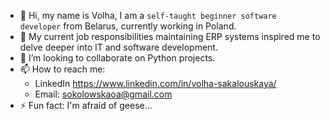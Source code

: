 - 👋 Hi, my name is Volha, I am a `self-taught beginner software developer` from Belarus, currently working in Poland.
- 🌱 My current job responsibilities maintaining ERP systems inspired me to delve deeper into IT and software development.
- 💞️ I’m looking to collaborate on Python projects.
- 📫 How to reach me:
  - LinkedIn https://www.linkedin.com/in/volha-sakalouskaya/
  - Email: sokolowskaoa@gmail.com
- ⚡ Fun fact: I'm afraid of geese...
